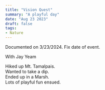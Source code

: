 ```yaml
---
title: "Vision Quest"
summary: "A playful day"
date: "Aug 23 2023"
draft: false
tags:
- Nature
---
```

Documented on 3/23/2024. Fix date of event.

With Jay Yeam

Hiked up Mt. Tamalpais.  
Wanted to take a dip.  
Ended up in a Marsh.  
Lots of playful fun ensued.  
